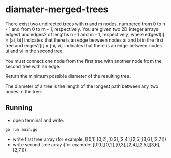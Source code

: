 # diamater-merged-trees
There exist two undirected trees with n and m nodes, numbered from 0 to n - 1 and from 0 to m - 1, respectively. You are given two 2D integer arrays edges1 and edges2 of lengths n - 1 and m - 1, respectively, where edges1[i] = [ai, bi] indicates that there is an edge between nodes ai and bi in the first tree and edges2[i] = [ui, vi] indicates that there is an edge between nodes ui and vi in the second tree.

You must connect one node from the first tree with another node from the second tree with an edge.

Return the minimum possible diameter of the resulting tree.

The diameter of a tree is the length of the longest path between any two nodes in the tree.

## Running

* open terminal and write:
```
go run main.go
```
* write first tree array (for example: [[0,1],[0,2],[0,3],[2,4],[2,5],[3,6],[2,7]])
* write second tree array (for example: [[0,1],[0,2],[0,3],[2,4],[2,5],[3,6],[2,7]])
